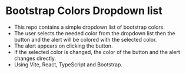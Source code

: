 # Bootstrap Colors Dropdown list
- This repo contains a simple dropdown list of bootstrap colors.
- The user selects the needed color from the dropdown list then the button and the alert will be colored with the selected color.
- The alert appears on clicking the button.
- If the selected color is changed, the color of the button and the alert changes directly.
- Using Vite, React, TypeScript and Bootstrap.
